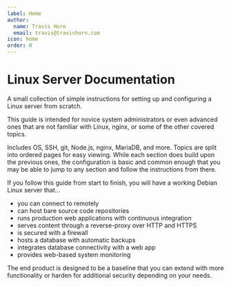 ```yaml
---
label: Home
author:
  name: Travis Horn
  email: travis@travishorn.com
icon: home
order: 0
---
```


# Linux Server Documentation

A small collection of simple instructions for setting up and configuring a Linux
server from scratch.

This guide is intended for novice system administrators or even advanced ones
that are not familiar with Linux, nginx, or some of the other covered topics.

Includes OS, SSH, git, Node.js, nginx, MariaDB, and more. Topics are split into
ordered pages for easy viewing. While each section does build upon the previous
ones, the configuration is basic and common enough that you may be able to jump
to any section and follow the instructions from there.

If you follow this guide from start to finish, you will have a working Debian
Linux server that...

- you can connect to remotely
- can host bare source code repositories
- runs production web applications with continuous integration
- serves content through a reverse-proxy over HTTP and HTTPS
- is secured with a firewall
- hosts a database with automatic backups
- integrates database connectivity with a web app
- provides web-based system monitoring

The end product is designed to be a baseline that you can extend with more
functionality or harden for additional security depending on your needs.
